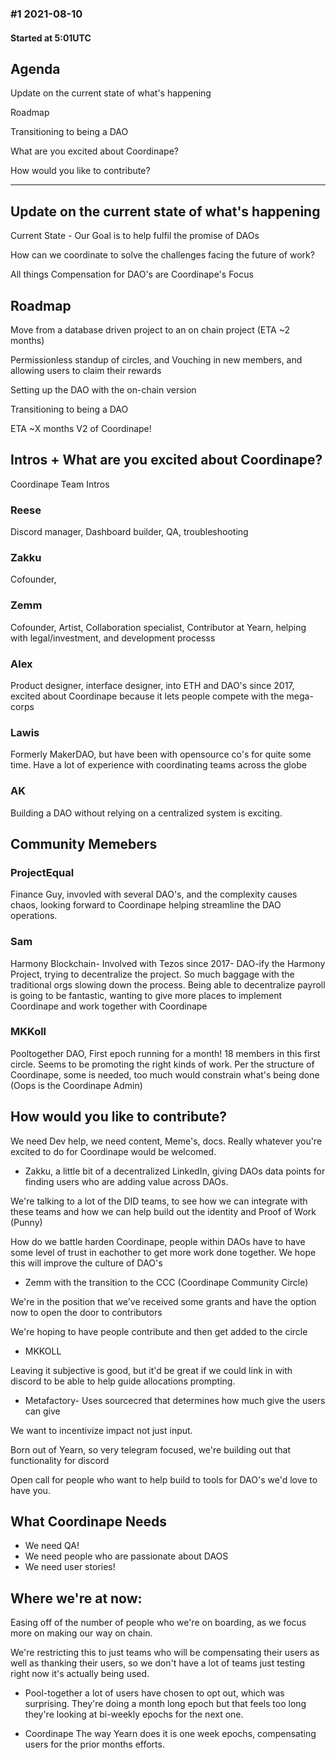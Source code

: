 ### #1 2021-08-10

#### Started at 5:01UTC

## Agenda
Update on the current state of what's happening

Roadmap

Transitioning to being a DAO

What are you excited about Coordinape?

How would you like to contribute?
_________________________________________________________________
 
## Update on the current state of what's happening

Current State - Our Goal is to help fulfil the promise of DAOs

How can we coordinate to solve the challenges facing the future of work?

All things Compensation for DAO's are Coordinape's Focus

## Roadmap

Move from a database driven project to an on chain project (ETA ~2 months)

Permissionless standup of circles, and Vouching in new members, and allowing users to claim their rewards

Setting up the DAO with the on-chain version

Transitioning to being a DAO

 ETA ~X months V2 of Coordinape!


## Intros + What are you excited about Coordinape?

Coordinape Team Intros

### Reese

Discord manager, Dashboard builder, QA, troubleshooting

### Zakku

Cofounder,

### Zemm

Cofounder, Artist, Collaboration specialist, Contributor at Yearn, helping with legal/investment, and development processs

### Alex

Product designer, interface designer, into ETH and DAO's since 2017, excited about Coordinape because it lets people compete with the mega-corps

### Lawis

Formerly MakerDAO, but have been with opensource co's for quite some time. Have a lot of experience with coordinating teams across the globe

### AK

Building a DAO without relying on a centralized system is exciting.

## Community Memebers

### ProjectEqual

Finance Guy, invovled with several DAO's, and the complexity causes chaos, looking forward to Coordinape helping streamline the DAO operations.

### Sam

Harmony Blockchain- Involved with Tezos since 2017- DAO-ify the Harmony Project, trying to decentralize the project. So much baggage with the traditional orgs slowing down the process. Being able to decentralize payroll is going to be fantastic, wanting to give more places to implement Coordinape and work together with Coordinape

### MKKoll

Pooltogether DAO, First epoch running for a month! 18 members in this first circle. Seems to be promoting the right kinds of work. Per the structure of Coordinape, some is needed, too much would constrain what's being done (Oops is the Coordinape Admin)

## How would you like to contribute?

We need Dev help, we need content, Meme's, docs. Really whatever you're excited to do for Coordinape would be welcomed.
 

- Zakku, a little bit of a decentralized LinkedIn, giving DAOs data points for finding users who are adding value across DAOs.

 
We're talking to a lot of the DID teams, to see how we can integrate with these teams and how we can help build out the identity and Proof of Work (Punny)


How do we battle harden Coordinape, people within DAOs have to have some level of trust in eachother to get more work done together. We hope this will improve the culture of DAO's


- Zemm with the transition to the CCC (Coordinape Community Circle)

We're in the position that we've received some grants and have the option now to open the door to contributors

We're hoping to have people contribute and then get added to the circle


- MKKOLL

Leaving it subjective is good, but it'd be great if we could link in with discord to be able to help guide allocations prompting.

- Metafactory- Uses sourcecred that determines how much give the users can give

We want to incentivize impact not just input.


Born out of Yearn, so very telegram focused, we're building out that functionality for discord


Open call for people who want to help build to tools for DAO's we'd love to have you.

## What Coordinape Needs
* We need QA!
* We need people who are passionate about DAOS
* We need user stories!

 
## Where we're at now:
Easing off of the number of people who we're on boarding, as we focus more on making our way on chain.

We're restricting this to just teams who will be compensating their users as well as thanking their users, so we don't have a lot of teams just testing right now it's actually being used. 

- Pool-together a lot of users have chosen to opt out, which was surprising. They're doing a month long epoch but that feels too long they're looking at bi-weekly epochs for the next one.


- Coordinape The way Yearn does it is one week epochs, compensating users for the prior months efforts.
